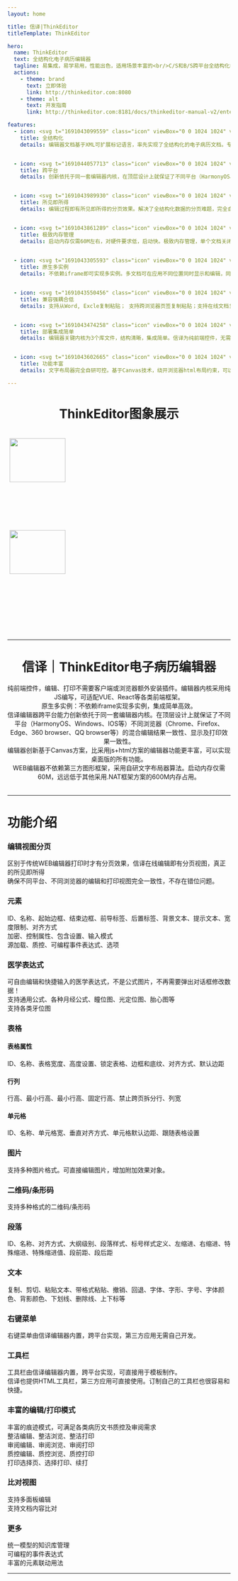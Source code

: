 ```yaml
---
layout: home

title: 信译|ThinkEditor
titleTemplate: ThinkEditor

hero:
  name: ThinkEditor
  text: 全结构化电子病历编辑器
  tagline: 易集成，易学易用，性能出色，适用场景丰富的<br/>C/S和B/S跨平台全结构化电子病历编辑器。
  actions:
    - theme: brand
      text: 立即体验
      link: http://thinkeditor.com:8080
    - theme: alt
      text: 开发指南
      link: http://thinkeditor.com:8181/docs/thinkeditor-manual-v2/enter

features:
  - icon: <svg t="1691043099559" class="icon" viewBox="0 0 1024 1024" version="1.1" xmlns="http://www.w3.org/2000/svg" p-id="2807" width="200" height="200"><path d="M214.58 217.46h366.01v697.21H214.58zM677.67 403.56H930.5v515.18H677.67z" fill="#9CD5E4" p-id="2808"></path><path d="M614.92 948.99h-545V79.22h545v869.77z m-476.37-68.64h407.72V147.86H138.55v732.49z" fill="#233649" p-id="2809"></path><path d="M959.33 948.99H547.86V275.27h411.48v673.72zM616.5 880.35h274.2V343.91H616.5v536.44zM242.06 246.83h200.7v68.64h-200.7zM242.06 402.31h200.7v68.64h-200.7zM242.06 557.78h200.7v68.64h-200.7zM242.06 713.27h200.7v68.64h-200.7z" fill="#233649" p-id="2810"></path><path d="M695.86 433.31h115.48v68.64H695.86zM695.86 573.29h115.48v68.64H695.86zM695.86 713.27h115.48v68.64H695.86z" fill="#233649" p-id="2811"></path></svg>
    title: 全结构化
    details: 编辑器文档基于XML可扩展标记语言，率先实现了全结构化的电子病历文档。专研xml压缩技术，可节约10~60倍的存储成本。文档小，解析快。支持XML、PDF、JSON、HTML、图片、文本等格式存储。


  - icon: <svg t="1691044057713" class="icon" viewBox="0 0 1024 1024" version="1.1" xmlns="http://www.w3.org/2000/svg" p-id="4767" width="200" height="200"><path d="M598.82 161.95l246.27 84.82s31.4 198.25 0 356.12C812.05 768.98 536.7 923.94 536.7 923.94s-271.31-72.13-271.31-336.58v-255.2l333.43-170.21z" fill="#81C8BE" p-id="4768"></path><path d="M537.49 930.09l-2.27-0.6c-2.75-0.73-275.58-76.34-275.58-342.13v-258.7l3.13-1.61 335.61-171.33 251.85 86.74 0.54 3.41c0.31 1.99 31.2 201.07-0.04 358.14-33.17 166.76-299.86 318.55-311.2 324.93l-2.04 1.15z m-266.36-594.4v251.68c0 244.43 239.04 322.66 264.82 330.38 25.33-14.7 272.85-161.91 303.5-315.97 28.61-143.81 4.37-323.84 0.47-350.7l-240.66-82.89-328.13 167.5z" fill="#81C8BE" p-id="4769"></path><path d="M511.65 955.05l-10.99-4.56c-14.34-5.93-351.18-148.54-351.18-428.97V248.74L510.89 64.22l362.94 164v293.3c0 280.43-336.84 423.04-351.18 428.97l-11 4.56zM206.97 283.92v237.6c0 215.8 248.84 344.7 304.69 370.9 55.85-26.2 304.69-155.09 304.69-370.9v-256.2L512.42 128 206.97 283.92z" fill="#1E4D48" p-id="4770"></path><path d="M511.66 284.71l61.66 124.94 137.87 20.03-99.77 97.25 23.56 137.32-123.32-64.83-123.32 64.83 23.55-137.32-99.77-97.25L450 409.65z" fill="#C6E6E2" p-id="4771"></path><path d="M350.16 716.8L381 536.97 250.35 409.62l180.56-26.25 80.74-163.61 80.75 163.61 180.55 26.25-130.64 127.35 30.83 179.83-161.49-84.92-161.49 84.92z m161.49-149.86l85.14 44.77-16.26-94.81 68.88-67.14-95.19-13.83-42.58-86.27-42.57 86.27-95.2 13.83 68.9 67.14-16.27 94.81 85.15-44.77z" fill="#1E4D48" p-id="4772"></path></svg>
    title: 跨平台
    details: 创新依托于同一套编辑器内核，在顶层设计上就保证了不同平台（HarmonyOS、Windows、IOS等）不同浏览器（Chrome、Firefox、Edge、360 browser、QQ browser等）的混合编辑结果一致性、显示及打印效果一致性。


  - icon: <svg t="1691043989930" class="icon" viewBox="0 0 1024 1024" version="1.1" xmlns="http://www.w3.org/2000/svg" p-id="4608" width="200" height="200"><path d="M235.88 263.72h692.06v328.4H235.88z" fill="#9CD5E4" p-id="4609"></path><path d="M963.6 757.58H64.21V107.04H963.6v650.54z m-833.25-66.13h767.12V173.17H130.35v518.28z" fill="#233649" p-id="4610"></path><path d="M97.28 559.05h833.25v66.13H97.28zM369.21 724.52h66.13v165.6h-66.13zM595.06 724.52h66.13v165.6h-66.13z" fill="#233649" p-id="4611"></path><path d="M291.96 857.05h443.89v66.13H291.96z" fill="#233649" p-id="4612"></path></svg>
    title: 所见即所得
    details: 编辑过程即有所见即所得的分页效果。解决了全结构化数据的分页难题，完全自研各类数据对象的分行、分页算法。


  - icon: <svg t="1691043861289" class="icon" viewBox="0 0 1024 1024" version="1.1" xmlns="http://www.w3.org/2000/svg" p-id="4064" width="200" height="200"><path d="M238.27 251.6h666.04v697.96H238.27z" fill="#9CD5E4" p-id="4065"></path><path d="M521.8 953.29H65.21V64.08h840.68v422.36H836.7V133.27H134.4v750.82h387.4z" fill="#233649" p-id="4066"></path><path d="M238.19 562.62h228.33v69.19H238.19zM238.19 334.29h432.45v69.19H238.19zM664.02 955.54L467.35 757.05l49.16-48.71 144.97 146.33 242.77-271.1 51.54 46.16z" fill="#233649" p-id="4067"></path></svg>
    title: 极致内存管理
    details: 启动内存仅需60M左右，对硬件要求低，启动快。极致内存管理，单个文档关闭后内存可即刻释放，节约客户端宝贵硬件资源。

    
  - icon: <svg t="1691043305593" class="icon" viewBox="0 0 1024 1024" version="1.1" xmlns="http://www.w3.org/2000/svg" p-id="2966" width="200" height="200"><path d="M195.46 486.67h740.93v407.91H195.46z" fill="#9CD5E4" p-id="2967"></path><path d="M960.35 915.99H69.75V109.67h890.6v806.32zM133.44 852.3h763.23V173.35H133.44V852.3z" fill="#233649" p-id="2968"></path><path d="M101.59 348.7h826.92v63.69H101.59zM189.14 233.94h63.69v51.73h-63.69zM293.52 233.94h63.69v51.73h-63.69zM397.89 233.94h63.69v51.73h-63.69zM457.64 722.4l46.192-200.776 62.066 14.28-46.192 200.775zM321.57 719.69l-95.99-92.63 98.04-79.57 40.13 49.46-42.19 34.24 44.24 42.68zM718.14 710.21l-44.16-45.89 39.94-38.44-43.15-36.48 41.12-48.64 97.06 82.06z" fill="#233649" p-id="2969"></path></svg>
    title: 原生多实例
    details: 不依赖iframe即可实现多实例。多文档可在应用不同位置同时显示和编辑，同时集成编辑视图与模版视图十分容易。


  - icon: <svg t="1691043550456" class="icon" viewBox="0 0 1024 1024" version="1.1" xmlns="http://www.w3.org/2000/svg" p-id="2448" width="200" height="200"><path d="M218.93 221.55h223.79v223.79H218.93z" fill="#81C8BE" p-id="2449"></path><path d="M449.47 452.08H212.19V214.8h237.28v237.28z m-223.79-13.49h210.3v-210.3h-210.3v210.3zM696.15 221.55h223.79v223.79H696.15z" fill="#81C8BE" p-id="2450"></path><path d="M926.69 452.08H689.4V214.8h237.28v237.28zM702.9 438.59h210.3v-210.3H702.9v210.3zM218.93 701.37h223.79v223.79H218.93z" fill="#81C8BE" p-id="2451"></path><path d="M449.47 931.9H212.19V694.62h237.28V931.9z m-223.79-13.49h210.3v-210.3h-210.3v210.3zM696.15 701.37h223.79v223.79H696.15z" fill="#81C8BE" p-id="2452"></path><path d="M926.69 931.9H689.4V694.62h237.28V931.9zM702.9 918.41h210.3v-210.3H702.9v210.3z" fill="#81C8BE" p-id="2453"></path><path d="M475.1 489.25H64.21V78.36H475.1v410.89z m-343.43-67.46h275.98V145.82H131.67v275.97zM475.1 958.88H64.21V548H475.1v410.88z m-343.43-67.45h275.98V615.45H131.67v275.98zM959.33 485.11H548.45V74.22h410.89v410.89zM615.9 417.66h275.98V141.68H615.9v275.98zM959.33 954.75H548.45V543.86h410.89v410.89zM615.9 887.29h275.98V611.31H615.9v275.98z" fill="#1E4D48" p-id="2454"></path></svg>
    title: 兼容强耦合低
    details: 支持从Word, Excle复制粘贴； 支持跨浏览器页签复制粘贴；支持在线文档复制粘贴；支持常见电子病历格式导入。


  - icon: <svg t="1691043474258" class="icon" viewBox="0 0 1024 1024" version="1.1" xmlns="http://www.w3.org/2000/svg" p-id="2448" width="200" height="200"><path d="M213.04 201.85h713.98V719.6H213.04z" fill="#81C8BE" p-id="2449"></path><path d="M933.69 726.27H206.38V195.19h727.31v531.08z m-713.98-13.33h700.65V208.52H219.71v504.42z" fill="#81C8BE" p-id="2450"></path><path d="M960.35 752.93H63.52V64.22h896.84v688.71z m-830.18-66.65H893.7v-555.4H130.17v555.4z" fill="#1E4D48" p-id="2451"></path><path d="M289.87 928.028l123.932-224.504 58.352 32.212L348.222 960.24zM565.746 735.69l58.345-32.213 123.933 224.48-58.346 32.211zM273.49 598.66l-53.97-39.1 217.55-300.24 201.47 171.02 122.23-196.07 56.55 35.25L654.27 531.1 448.81 356.72z" fill="#1E4D48" p-id="2452"></path></svg>
    title: 部署集成简单
    details: 编辑器关键内核为3个库文件，结构清晰，集成简单。信译为纯前端控件，无需安装桌面版插件，不依赖数据库类型，不依赖客户服务端类型。无并发限制。


  - icon: <svg t="1691043602665" class="icon" viewBox="0 0 1024 1024" version="1.1" xmlns="http://www.w3.org/2000/svg" p-id="2448" width="200" height="200"><path d="M856.56 927.93H261.91V323.48h28.42l17.69 185.42 52.02-60.5 107.42 72.51V323.48h389.1z" fill="#81C8BE" p-id="2449"></path><path d="M844.12 256.54H213.36c-53.02 0-96.15-43.13-96.15-96.15s43.13-96.15 96.15-96.15h630.76v192.3zM213.36 127.5c-18.14 0-32.89 14.75-32.89 32.89s14.75 32.89 32.89 32.89h567.5V127.5h-567.5z" fill="#1E4D48" p-id="2450"></path><path d="M910.16 959.56H117.21V160.39h63.26c0 18.14 14.75 32.89 32.89 32.89l696.15 0.59 0.65 765.69zM180.47 896.3h666.19l-0.41-82.31v-556.9l-632.91-0.54c-11.54 0-22.61-2.04-32.87-5.79V896.3z" fill="#1E4D48" p-id="2451"></path><path d="M499.09 580.6L378.9 499.04 258.7 580.6V245.73h63.26v215.49l56.94-38.64 56.93 38.64V245.73h63.26z" fill="#1E4D48" p-id="2452"></path></svg>
    title: 功能丰富
    details: 文字布局器完全自研可控。基于Canvas技术，绕开浏览器html布局约束，可以实现桌面版的所有功能。配合客户应用可支持8级电子病历评级标准。

---
```


<div style="text-align: center;">

# ThinkEditor图象展示

</div>

<style>
  .image_box {
    display: flex;
    flex-wrap: wrap;
    margin: 32px 0px 64px 0px;
    height: 395px;
    overflow-x: auto;
  }

  .image_box img {
    display: flex;
    flex-direction: column;
    padding: 5px;
    /* border-radius: 15px; */
    width: 50%;
  } 
</style>

<figure class="image_box">
  <img src="/1.gif" />
  <img src="/2.gif" />
  <img src="/3.gif" />
  <img src="/4.gif" />
  <img src="/5.jpg" />
  <img src="/6.gif" />
  <img src="/7.gif" />
  <img src="/8.gif" />
  <img src="/9.gif" />
  <img src="/10.gif" />
</figure>


<div style="margin: 32px 0">

---

</div>

<div style="text-align: center;">

# 信译｜ThinkEditor电子病历编辑器
纯前端控件，编辑、打印不需要客户端或浏览器额外安装插件。编辑器内核采用纯JS编写，可适配VUE、React等各类前端框架。<br/>
原生多实例：不依赖iframe实现多实例，集成简单高效。<br/>
信译编辑器跨平台能力创新依托于同一套编辑器内核。在顶层设计上就保证了不同平台（HarmonyOS、Windows、IOS等）不同浏览器（Chrome、Firefox、Edge、360 browser、QQ browser等）的混合编辑结果一致性、显示及打印效果一致性。<br/>
编辑器创新基于Canvas方案，比采用js+html方案的编辑器功能更丰富，可以实现桌面版的所有功能。<br/>
WEB编辑器不依赖第三方图形框架，采用自研文字布局器算法。启动内存仅需60M，远远低于其他采用.NAT框架方案的600M内存占用。<br/>
</div>

<div style="margin: 32px 0">

---

</div>

# 功能介绍


### 编辑视图分页

区别于传统WEB编辑器打印时才有分页效果，信译在线编辑即有分页视图，真正的所见即所得<br/>
确保不同平台、不同浏览器的编辑和打印视图完全一致性，不存在错位问题。<br/>


### 元素

ID、名称、起始边框、结束边框、前导标签、后置标签、背景文本、提示文本、宽度限制、对齐方式<br/>
加密、控制属性、包含设置、输入模式<br/>
源加载、质控、可编程事件表达式、选项<br/>


### 医学表达式

可自由编辑和快捷输入的医学表达式，不是公式图片，不再需要弹出对话框修改数据！<br/>
支持通用公式、各种月经公式、瞳位图、光定位图、胎心图等<br/>
支持各类牙位图<br/>


### 表格

#### 表格属性
ID、名称、表格宽度、高度设置、锁定表格、边框和底纹、对齐方式、默认边距<br/>

#### 行列

行高、最小行高、最小行高、固定行高、禁止跨页拆分行、列宽<br/>

#### 单元格

ID、名称、单元格宽、垂直对齐方式、单元格默认边距、跟随表格设置<br/>


### 图片

支持多种图片格式。可直接编辑图片，增加附加效果对象。<br/>


### 二维码/条形码

支持多种格式的二维码/条形码<br/>


### 段落

ID、名称、对齐方式、大纲级别、段落样式、标号样式定义、左缩进、右缩进、特殊缩进、特殊缩进值、段前距、段后距<br/>


### 文本

复制、剪切、粘贴文本、带格式粘贴、撤销、回退、字体、字形、字号、字体颜色、背影颜色、下划线、删除线、上下标等<br/>


### 右键菜单

右键菜单由信译编辑器内置，跨平台实现，第三方应用无需自己开发。<br/>


### 工具栏

工具栏由信译编辑器内置，跨平台实现，可直接用于模板制作。<br/>
信译也提供HTML工具栏，第三方应用可直接使用。订制自己的工具栏也很容易和快捷。<br/>


### 丰富的编辑/打印模式

丰富的痕迹模式，可满足各类病历文书质控及审阅需求<br/>
整洁编辑、整洁浏览、整洁打印<br/>
审阅编辑、审阅浏览、审阅打印<br/>
质控编辑、质控浏览、质控打印<br/>
打印选择页、选择打印、续打<br/>


### 比对视图

支持多面板编辑<br/>
支持文档内容比对<br/>


### 更多

统一模型的知识库管理<br/>
可编程的事件表达式<br/>
丰富的元素联动用法<br/>

---
